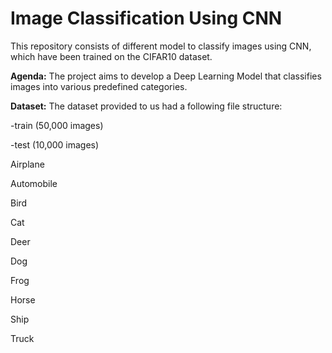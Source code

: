 # Image Classification Using CNN
This repository consists of different model to classify images using CNN, which have been trained on the CIFAR10 dataset.

**Agenda:** The project aims to develop a Deep Learning Model that classifies images into various predefined categories.

**Dataset:**
The dataset provided to us had a following file structure:

-train (50,000 images)

-test (10,000 images)

  Airplane
  
  Automobile
  
  Bird
  
  Cat
  
  Deer
  
  Dog
  
  Frog
  
  Horse
  
  Ship 
  
  Truck

